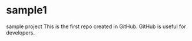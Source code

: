 # sample1
sample project
This is the first repo created in GitHub.
GitHub is useful for developers.
